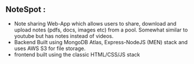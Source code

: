 ## NoteSpot : 
- Note sharing Web-App which allows users to share, download and upload notes (pdfs, docs,
images etc) from a pool. Somewhat similar to youtube but has notes instead of videos.  
- Backend Built using MongoDB Atlas, Express-NodeJS (MEN) stack and uses AWS S3 for file storage.  
- frontend built using the classic HTML/CSS/JS stack
